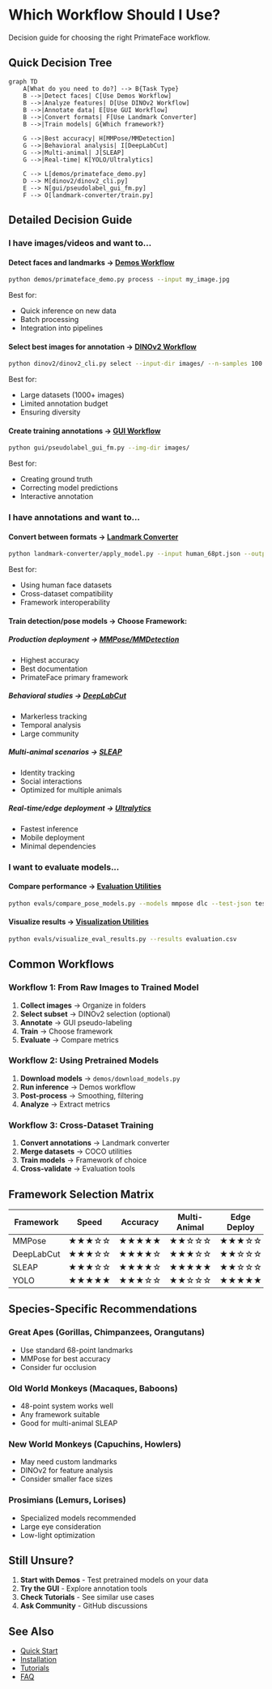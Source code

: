 # Which Workflow Should I Use?

Decision guide for choosing the right PrimateFace workflow.

## Quick Decision Tree

```mermaid
graph TD
    A[What do you need to do?] --> B{Task Type}
    B -->|Detect faces| C[Use Demos Workflow]
    B -->|Analyze features| D[Use DINOv2 Workflow]
    B -->|Annotate data| E[Use GUI Workflow]
    B -->|Convert formats| F[Use Landmark Converter]
    B -->|Train models| G{Which framework?}
    
    G -->|Best accuracy| H[MMPose/MMDetection]
    G -->|Behavioral analysis| I[DeepLabCut]
    G -->|Multi-animal| J[SLEAP]
    G -->|Real-time| K[YOLO/Ultralytics]
    
    C --> L[demos/primateface_demo.py]
    D --> M[dinov2/dinov2_cli.py]
    E --> N[gui/pseudolabel_gui_fm.py]
    F --> O[landmark-converter/train.py]
```

## Detailed Decision Guide

### I have images/videos and want to...

#### **Detect faces and landmarks** → [Demos Workflow](../user-guide/core-workflows/demos.md)
```bash
python demos/primateface_demo.py process --input my_image.jpg
```
Best for:
- Quick inference on new data
- Batch processing
- Integration into pipelines

#### **Select best images for annotation** → [DINOv2 Workflow](../user-guide/core-workflows/dinov2.md)
```bash
python dinov2/dinov2_cli.py select --input-dir images/ --n-samples 100
```
Best for:
- Large datasets (1000+ images)
- Limited annotation budget
- Ensuring diversity

#### **Create training annotations** → [GUI Workflow](../user-guide/core-workflows/gui.md)
```bash
python gui/pseudolabel_gui_fm.py --img-dir images/
```
Best for:
- Creating ground truth
- Correcting model predictions
- Interactive annotation

### I have annotations and want to...

#### **Convert between formats** → [Landmark Converter](../user-guide/core-workflows/landmark-converter.md)
```bash
python landmark-converter/apply_model.py --input human_68pt.json --output primate_48pt.json
```
Best for:
- Using human face datasets
- Cross-dataset compatibility
- Framework interoperability

#### **Train detection/pose models** → Choose Framework:

##### **Production deployment** → [MMPose/MMDetection](../user-guide/framework-integration/mmpose-mmdetection.md)
- Highest accuracy
- Best documentation
- PrimateFace primary framework

##### **Behavioral studies** → [DeepLabCut](../user-guide/framework-integration/deeplabcut.md)
- Markerless tracking
- Temporal analysis
- Large community

##### **Multi-animal scenarios** → [SLEAP](../user-guide/framework-integration/sleap.md)
- Identity tracking
- Social interactions
- Optimized for multiple animals

##### **Real-time/edge deployment** → [Ultralytics](../user-guide/framework-integration/ultralytics.md)
- Fastest inference
- Mobile deployment
- Minimal dependencies

### I want to evaluate models...

#### **Compare performance** → [Evaluation Utilities](../user-guide/utilities/evaluation.md)
```bash
python evals/compare_pose_models.py --models mmpose dlc --test-json test.json
```

#### **Visualize results** → [Visualization Utilities](../user-guide/utilities/visualization.md)
```bash
python evals/visualize_eval_results.py --results evaluation.csv
```

## Common Workflows

### Workflow 1: From Raw Images to Trained Model

1. **Collect images** → Organize in folders
2. **Select subset** → DINOv2 selection (optional)
3. **Annotate** → GUI pseudo-labeling
4. **Train** → Choose framework
5. **Evaluate** → Compare metrics

### Workflow 2: Using Pretrained Models

1. **Download models** → `demos/download_models.py`
2. **Run inference** → Demos workflow
3. **Post-process** → Smoothing, filtering
4. **Analyze** → Extract metrics

### Workflow 3: Cross-Dataset Training

1. **Convert annotations** → Landmark converter
2. **Merge datasets** → COCO utilities
3. **Train models** → Framework of choice
4. **Cross-validate** → Evaluation tools

## Framework Selection Matrix

| Framework | Speed | Accuracy | Multi-Animal | Edge Deploy | Learning Curve |
|-----------|-------|----------|--------------|-------------|----------------|
| MMPose    | ★★★☆☆ | ★★★★★    | ★★☆☆☆        | ★★★☆☆       | ★★★☆☆          |
| DeepLabCut| ★★★☆☆ | ★★★★☆    | ★★★☆☆        | ★★☆☆☆       | ★★☆☆☆          |
| SLEAP     | ★★★☆☆ | ★★★★☆    | ★★★★★        | ★★☆☆☆       | ★★☆☆☆          |
| YOLO      | ★★★★★ | ★★★☆☆    | ★★☆☆☆        | ★★★★★       | ★☆☆☆☆          |

## Species-Specific Recommendations

### Great Apes (Gorillas, Chimpanzees, Orangutans)
- Use standard 68-point landmarks
- MMPose for best accuracy
- Consider fur occlusion

### Old World Monkeys (Macaques, Baboons)
- 48-point system works well
- Any framework suitable
- Good for multi-animal SLEAP

### New World Monkeys (Capuchins, Howlers)
- May need custom landmarks
- DINOv2 for feature analysis
- Consider smaller face sizes

### Prosimians (Lemurs, Lorises)
- Specialized models recommended
- Large eye consideration
- Low-light optimization

## Still Unsure?

1. **Start with Demos** - Test pretrained models on your data
2. **Try the GUI** - Explore annotation tools
3. **Check Tutorials** - See similar use cases
4. **Ask Community** - GitHub discussions

## See Also

- [Quick Start](./quickstart.md)
- [Installation](./installation.md)
- [Tutorials](../tutorials/index.md)
- [FAQ](../faq.md)